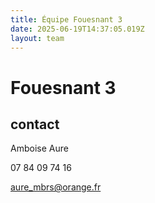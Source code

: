 ```yaml
---
title: Équipe Fouesnant 3
date: 2025-06-19T14:37:05.019Z
layout: team
---
```


# Fouesnant 3



## contact 

 Amboise Aure

07 84 09 74 16

aure_mbrs@orange.fr

